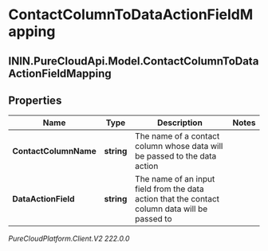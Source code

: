 # ContactColumnToDataActionFieldMapping

## ININ.PureCloudApi.Model.ContactColumnToDataActionFieldMapping

## Properties

|Name | Type | Description | Notes|
|------------ | ------------- | ------------- | -------------|
| **ContactColumnName** | **string** | The name of a contact column whose data will be passed to the data action | |
| **DataActionField** | **string** | The name of an input field from the data action that the contact column data will be passed to | |



_PureCloudPlatform.Client.V2 222.0.0_
